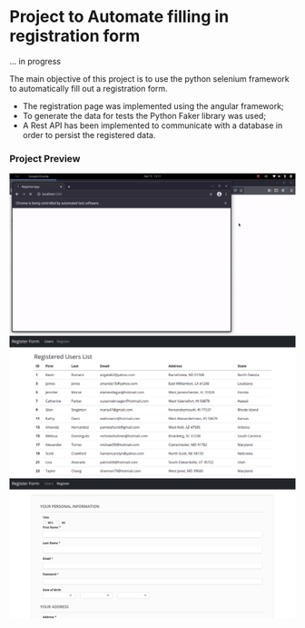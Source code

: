 # Project to Automate filling in registration form

... in progress

The main objective of this project is to use the python selenium framework to automatically fill out a registration form.

* The registration page was implemented using the angular framework;
* To generate the data for tests the Python Faker library was used;
* A Rest API has been implemented to communicate with a database in order to persist the registered data.


### Project Preview

![register selenium script](images/preview.gif)
![register list](images/register_list.png)
![register form](images/register_form.png)
